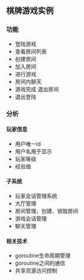 ## 棋牌游戏实例
### 功能
* 登陆游戏
* 查看房间列表
* 创建房间
* 加入房间
* 进行游戏
* 房间内聊天
* 游戏完成 退出房间
* 退出登陆

### 分析
#### 玩家信息 
* 用户唯一id
* 用户名用于显示
* 玩家等级
* 经验值

#### 子系统
* 玩家会话管理系统
* 大厅管理
* 房间管理，创建、销毁房间
* 游戏会话管理
* 聊天管理

#### 相关技术
* goroutine生命周期管理
* goroutine之间的通信
* 共享资源访问控制

